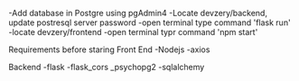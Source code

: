 -Add database in Postgre using pgAdmin4
-Locate devzery/backend, update postresql server password 
   -open terminal type command 'flask run'
-locate devzery/frontend 
   -open terminal typr command 'npm start'

Requirements before staring
Front End
-Nodejs
-axios

Backend
-flask
-flask_cors
_psychopg2
-sqlalchemy
